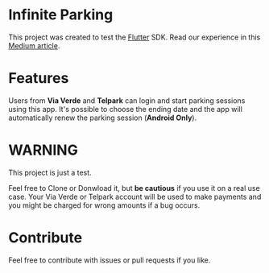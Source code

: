 # Infinite Parking

This project was created to test the [Flutter](https://flutter.io/) SDK. Read our experience in this [Medium article](https://medium.com/coletiv-stories/my-experience-with-flutter-and-dart-4346ab442a3).

# Features

Users from **Via Verde** and **Telpark** can login and start parking sessions using this app. It's possible to choose the ending date and the app will automatically renew the parking session (**Android Only**).

# WARNING

This project is just a test.

Feel free to Clone or Donwload it, but **be cautious** if you use it on a real use case. Your Via Verde or Telpark account will be used to make payments and you might be charged for wrong amounts if a bug occurs.

# Contribute

Feel free to contribute with issues or pull requests if you like.
